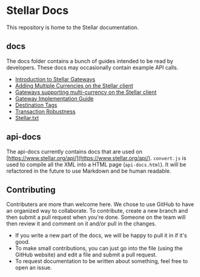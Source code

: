 Stellar Docs
============

This repository is home to the Stellar documentation.

## docs
The docs folder contains a bunch of guides intended to be read by developers. These docs may occasionally contain example API calls.
* [Introduction to Stellar Gateways](https://github.com/stellar/docs/blob/master/docs/Introduction-Gateways.md)
* [Adding Multiple Currencies on the Stellar client](docs/Adding-Multiple-Currencies.md)
* [Gateways supporting multi-currency on the Stellar client](docs/gateway-list.md)
* [Gateway Implementation Guide](https://github.com/stellar/docs/blob/master/docs/Gateway-Guide.md)
* [Destination Tags](https://github.com/stellar/docs/blob/master/docs/Destination-Tags.md)
* [Transaction Robustness](https://github.com/stellar/docs/blob/master/docs/Transaction-Robustness.md)
* [Stellar.txt](https://github.com/stellar/docs/blob/master/docs/Stellar.txt.md)

## api-docs
The api-docs currently contains docs that are used on [https://www.stellar.org/api/](https://www.stellar.org/api/). `convert.js` is used to compile all the XML into a HTML page (`api-docs.html`). It will be refactored in the future to use Markdown and be human readable.

## Contributing
Contributers are more than welcome here. We chose to use GitHub to have an organized way to collaborate. To contribute, create a new branch and then submit a pull request when you're done. Someone on the team will then review it and comment on it and/or pull in the changes.

- If you write a new part of the docs, we will be happy to pull it in if it's good.
- To make small contributions, you can just go into the file (using the GitHub website) and edit a file and submit a pull request.
- To request documentation to be written about something, feel free to open an issue.
